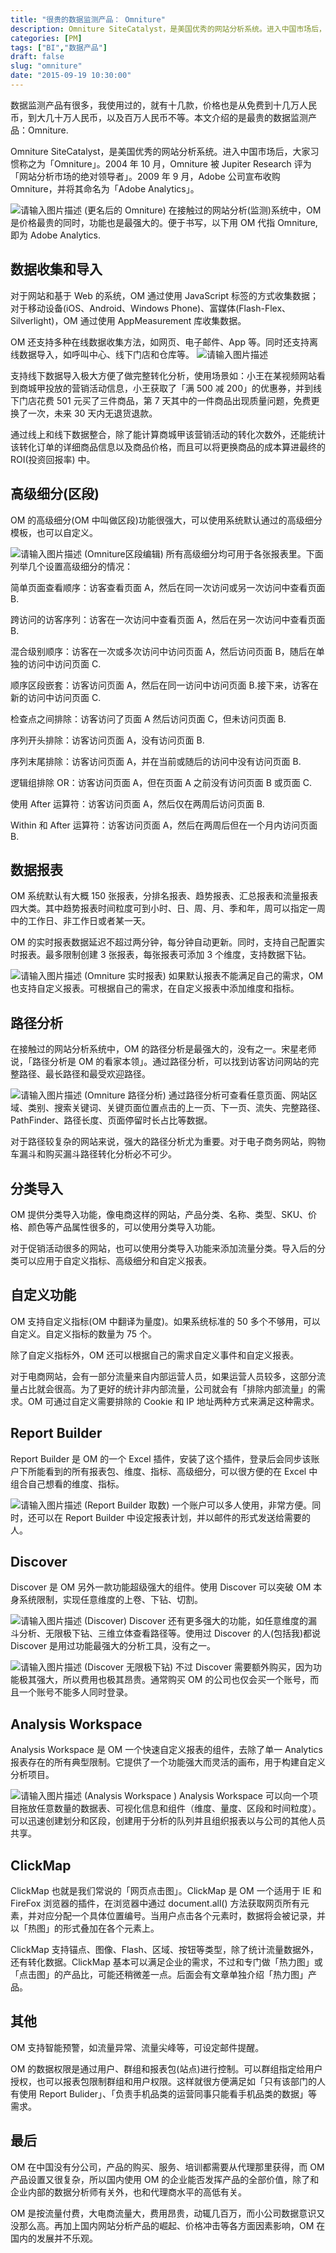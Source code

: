 ```yaml
---
title: "很贵的数据监测产品： Omniture"
description: Omniture SiteCatalyst，是美国优秀的网站分析系统。进入中国市场后，大家习惯称之为「Omniture」。2004 年 10 月，Omniture 被 Jupiter Research 评为「网站分析市场的绝对领导者」。2009 年 9 月，Adobe 公司宣布收购 Omniture，并将其命名为「Adobe Analytics」。
categories: [PM]
tags: ["BI","数据产品"]
draft: false
slug: "omniture"
date: "2015-09-19 10:30:00"
---
```


数据监测产品有很多，我使用过的，就有十几款，价格也是从免费到十几万人民币，到大几十万人民币，以及百万人民币不等。本文介绍的是最贵的数据监测产品：Omniture.

Omniture SiteCatalyst，是美国优秀的网站分析系统。进入中国市场后，大家习惯称之为「Omniture」。2004 年 10 月，Omniture 被 Jupiter Research 评为「网站分析市场的绝对领导者」。2009 年 9 月，Adobe 公司宣布收购 Omniture，并将其命名为「Adobe Analytics」。

![请输入图片描述][1]
(更名后的 Omniture)
在接触过的网站分析(监测)系统中，OM 是价格最贵的同时，功能也是最强大的。便于书写，以下用 OM 代指 Omniture, 即为 Adobe Analytics.

## 数据收集和导入
对于网站和基于 Web 的系统，OM 通过使用 JavaScript 标签的方式收集数据；对于移动设备(iOS、Android、Windows Phone)、富媒体(Flash-Flex、Silverlight)，OM 通过使用 AppMeasurement 库收集数据。

OM 还支持多种在线数据收集方法，如网页、电子邮件、App 等。同时还支持离线数据导入，如呼叫中心、线下门店和仓库等。
![请输入图片描述][2]

支持线下数据导入极大方便了做完整转化分析，使用场景如：小王在某视频网站看到商城甲投放的营销活动信息，小王获取了「满 500 减 200」的优惠券，并到线下门店花费 501 元买了三件商品，第 7 天其中的一件商品出现质量问题，免费更换了一次，未来 30 天内无退货退款。

通过线上和线下数据整合，除了能计算商城甲该营销活动的转化次数外，还能统计该转化订单的详细商品信息以及商品价格，而且可以将更换商品的成本算进最终的 ROI(投资回报率) 中。

## 高级细分(区段)
OM 的高级细分(OM 中叫做区段)功能很强大，可以使用系统默认通过的高级细分模板，也可以自定义。

![请输入图片描述][3]
(Omniture区段编辑)
所有高级细分均可用于各张报表里。下面列举几个设置高级细分的情况：

简单页面查看顺序：访客查看页面 A，然后在同一次访问或另一次访问中查看页面 B.

跨访问的访客序列：访客在一次访问中查看页面 A，然后在另一次访问中查看页面 B.

混合级别顺序：访客在一次或多次访问中访问页面 A，然后访问页面 B，随后在单独的访问中访问页面 C.

顺序区段嵌套：访客访问页面 A，然后在同一访问中访问页面 B.接下来，访客在新的访问中访问页面 C.

检查点之间排除：访客访问了页面 A 然后访问页面 C，但未访问页面 B.

序列开头排除：访客访问页面 A，没有访问页面 B.

序列末尾排除：访客访问页面 A，并在当前或随后的访问中没有访问页面 B.

逻辑组排除 OR：访客访问页面 A，但在页面 A 之前没有访问页面 B 或页面 C.

使用 After 运算符：访客访问页面 A，然后仅在两周后访问页面 B.

Within 和 After 运算符：访客访问页面 A，然后在两周后但在一个月内访问页面 B.

## 数据报表
OM 系统默认有大概 150 张报表，分排名报表、趋势报表、汇总报表和流量报表四大类。其中趋势报表时间粒度可到小时、日、周、月、季和年，周可以指定一周中的工作日、非工作日或者某一天。

OM 的实时报表数据延迟不超过两分钟，每分钟自动更新。同时，支持自己配置实时报表。最多限制创建 3 张报表，每张报表可添加 3 个维度，支持数据下钻。

![请输入图片描述][4]
(Omniture 实时报表)
如果默认报表不能满足自己的需求，OM 也支持自定义报表。可根据自己的需求，在自定义报表中添加维度和指标。

## 路径分析
在接触过的网站分析系统中，OM 的路径分析是最强大的，没有之一。宋星老师说，「路径分析是 OM 的看家本领」。通过路径分析，可以找到访客访问网站的完整路径、最长路径和最受欢迎路径。

![请输入图片描述][5]
(Omniture 路径分析)
通过路径分析可查看任意页面、网站区域、类别、搜索关键词、关键页面位置点击的上一页、下一页、流失、完整路径、PathFinder、路径长度、页面停留时长占比等数据。

对于路径较复杂的网站来说，强大的路径分析尤为重要。对于电子商务网站，购物车漏斗和购买漏斗路径转化分析必不可少。

## 分类导入
OM 提供分类导入功能，像电商这样的网站，产品分类、名称、类型、SKU、价格、颜色等产品属性很多的，可以使用分类导入功能。

对于促销活动很多的网站，也可以使用分类导入功能来添加流量分类。导入后的分类可以应用于自定义指标、高级细分和自定义报表。

## 自定义功能
OM 支持自定义指标(OM 中翻译为量度)。如果系统标准的 50 多个不够用，可以自定义。自定义指标的数量为 75 个。

除了自定义指标外，OM 还可以根据自己的需求自定义事件和自定义报表。

对于电商网站，会有一部分流量来自内部运营人员，如果运营人员较多，这部分流量占比就会很高。为了更好的统计非内部流量，公司就会有「排除内部流量」的需求。OM 可通过自定义需要排除的 Cookie 和 IP 地址两种方式来满足这种需求。

## Report Builder
Report Builder 是 OM 的一个 Excel 插件，安装了这个插件，登录后会同步该账户下所能看到的所有报表包、维度、指标、高级细分，可以很方便的在 Excel 中组合自己想看的维度、指标。

![请输入图片描述][6]
(Report Builder 取数)
一个账户可以多人使用，非常方便。同时，还可以在 Report Builder 中设定报表计划，并以邮件的形式发送给需要的人。

## Discover
Discover 是 OM 另外一款功能超级强大的组件。使用 Discover 可以突破 OM 本身系统限制，实现任意维度的上卷、下钻、切割。

![请输入图片描述][7]
(Discover)
Discover 还有更多强大的功能，如任意维度的漏斗分析、无限极下钻、三维立体查看路径等。使用过 Discover 的人(包括我)都说 Discover 是用过功能最强大的分析工具，没有之一。

![请输入图片描述][8]
(Discover 无限极下钻)
不过 Discover 需要额外购买，因为功能极其强大，所以费用也极其昂贵。通常购买 OM 的公司也仅会买一个账号，而且一个账号不能多人同时登录。

## Analysis Workspace
Analysis Workspace 是 OM 一个快速自定义报表的组件，去除了单一 Analytics 报表存在的所有典型限制。它提供了一个功能强大而灵活的画布，用于构建自定义分析项目。

![请输入图片描述][9]
(Analysis Workspace )
Analysis Workspace 可以向一个项目拖放任意数量的数据表、可视化信息和组件（维度、量度、区段和时间粒度）。可以迅速创建划分和区段，创建用于分析的队列并且组织报表以与公司的其他人员共享。

## ClickMap
ClickMap 也就是我们常说的「网页点击图」。ClickMap 是 OM 一个适用于 IE 和 FireFox 浏览器的插件，在浏览器中通过 document.all() 方法获取网页所有元素，并对应分配一个具体位置编号。当用户点击各个元素时，数据将会被记录，并以「热图」的形式叠加在各个元素上。

ClickMap 支持锚点、图像、Flash、区域、按钮等类型，除了统计流量数据外，还有转化数据。ClickMap 基本可以满足企业的需求，不过和专门做「热力图」或「点击图」的产品比，可能还稍微差一点。后面会有文章单独介绍「热力图」产品。

## 其他
OM 支持智能预警，如流量异常、流量尖峰等，可设定邮件提醒。

OM 的数据权限是通过用户、群组和报表包(站点)进行控制。可以群组指定给用户授权，也可以报表包限制群组和用户权限。这样就很方便满足如「只有该部门的人有使用 Report Bulider」、「负责手机品类的运营同事只能看手机品类的数据」等需求。

## 最后
OM 在中国没有分公司，产品的购买、服务、培训都需要从代理那里获得，而 OM 产品设置又很复杂，所以国内使用 OM 的企业能否发挥产品的全部价值，除了和企业内部的数据分析师有关外，也和代理商水平的高低有关。

OM 是按流量付费，大电商流量大，费用昂贵，动辄几百万，而小公司数据意识又没那么高。再加上国内网站分析产品的崛起、价格冲击等各方面因素影响，OM 在国内的发展并不乐观。


  [1]: https://pic1.zhimg.com/80/v2-84cdbebbb35677cf227558463c0765f0_720w.jpg
  [2]: https://pic1.zhimg.com/80/v2-ad77acadc8aed9ada565189a0e99ae78_720w.png
  [3]: https://pic2.zhimg.com/80/v2-588ec6724e428c641f02adfb459bb7dd_720w.png
  [4]: https://pic2.zhimg.com/80/v2-881c7c1735343e90b3041fa43e41ab21_720w.png
  [5]: https://pic3.zhimg.com/80/v2-4b1919131c73e2d7183521b7b94f7a76_720w.jpg
  [6]: https://pic1.zhimg.com/80/v2-9e90358d0cfdae70af5ae055305fc884_720w.jpg
  [7]: https://pic4.zhimg.com/80/v2-a5582ca7979f0061c356bbb678c32b1f_720w.jpg
  [8]: https://pic2.zhimg.com/80/v2-abc6dace85eecd25aa5ebf7bb584ce59_720w.jpg
  [9]: https://pic1.zhimg.com/80/v2-6df62cd453fbf5f5ac5c6fc55b394db0_720w.png
